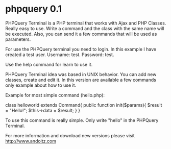phpquery 0.1
========

 PHPQuery Terminal is a PHP terminal that works with Ajax and PHP Classes. Really easy to use. Write a command and the class with the same name will be executed. Also, you can send it a few commands that will be used as parameters.
 

For use the PHPQuery terminal you need to login. In this example I have created a test user. Username: test. Password: test.

Use the help command for learn to use it.

PHPQuery Terminal idea was based in UNIX behavior. You can add new classes, create and edit it. In this version are available a few commands only example about how to use it.

Example for most simple command (hello.php):

class helloworld extends Command{
	public function init($params){
		$result = "Hello!";
		$this->data = $result;
	}
}

To use this command is really simple. Only write "hello" in the PHPQuery Terminal.

For more information and download new versions please visit http://www.andoitz.com
